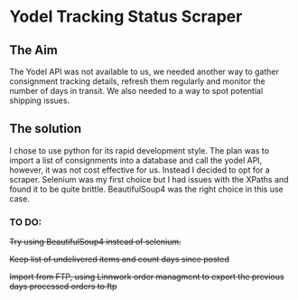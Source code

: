 # Yodel Tracking Status Scraper
## The Aim

The Yodel API was not available to us, we needed another way to gather consignment tracking details, refresh them regularly and monitor the number of days in transit.
We also needed to a way to spot potential shipping issues.

## The solution

I chose to use python for its rapid development style. The plan was to import a list of consignments into a database and call the yodel API, however, it was not cost effective for us. 
Instead I decided to opt for a scraper. Selenium was my first choice but I had issues with the XPaths and found it to be quite brittle. BeautifulSoup4 was the right choice in this use case.


### TO DO: 
~~Try using BeautifulSoup4 instead of selenium.~~

~~Keep list of undelivered items and count days since posted~~

~~Import from FTP, using Linnwork order managment to export the previous days processed orders to ftp~~
